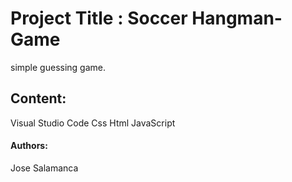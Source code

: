 # Project Title : Soccer Hangman-Game
simple guessing game.



## Content:
Visual Studio Code
Css
Html
JavaScript





#### Authors:
Jose Salamanca 



